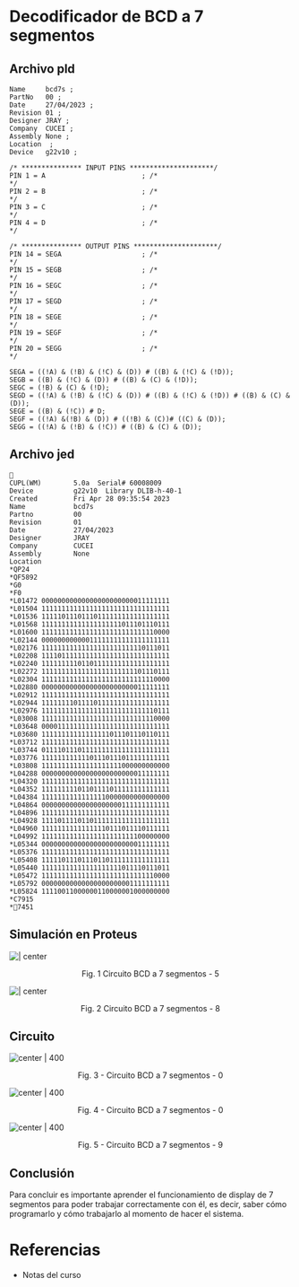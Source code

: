 # Decodificador de BCD a 7 segmentos

## Archivo pld

```pld
Name     bcd7s ;
PartNo   00 ;
Date     27/04/2023 ;
Revision 01 ;
Designer JRAY ;
Company  CUCEI ;
Assembly None ;
Location  ;
Device   g22v10 ;

/* *************** INPUT PINS *********************/
PIN 1 = A                        ; /*                                 */ 
PIN 2 = B                        ; /*                                 */ 
PIN 3 = C                        ; /*                                 */ 
PIN 4 = D                        ; /*                                 */ 

/* *************** OUTPUT PINS *********************/
PIN 14 = SEGA                    ; /*                                 */ 
PIN 15 = SEGB                    ; /*                                 */ 
PIN 16 = SEGC                    ; /*                                 */ 
PIN 17 = SEGD                    ; /*                                 */ 
PIN 18 = SEGE                    ; /*                                 */ 
PIN 19 = SEGF                    ; /*                                 */ 
PIN 20 = SEGG                    ; /*                                 */ 

SEGA = ((!A) & (!B) & (!C) & (D)) # ((B) & (!C) & (!D));
SEGB = ((B) & (!C) & (D)) # ((B) & (C) & (!D));
SEGC = (!B) & (C) & (!D);
SEGD = ((!A) & (!B) & (!C) & (D)) # ((B) & (!C) & (!D)) # ((B) & (C) & (D));
SEGE = ((B) & (!C)) # D;
SEGF = ((!A) &(!B) & (D)) # ((!B) & (C))# ((C) & (D));
SEGG = ((!A) & (!B) & (!C)) # ((B) & (C) & (D));
```

## Archivo jed

```jed

CUPL(WM)        5.0a  Serial# 60008009
Device          g22v10  Library DLIB-h-40-1
Created         Fri Apr 28 09:35:54 2023
Name            bcd7s 
Partno          00 
Revision        01 
Date            27/04/2023 
Designer        JRAY 
Company         CUCEI 
Assembly        None 
Location        
*QP24 
*QF5892 
*G0 
*F0 
*L01472 00000000000000000000000011111111
*L01504 11111111111111111111111111111111
*L01536 11111011101110111111111111111111
*L01568 11111111111111111111011101110111
*L01600 11111111111111111111111111110000
*L02144 00000000000011111111111111111111
*L02176 11111111111111111111111110111011
*L02208 11110111111111111111111111111111
*L02240 11111111101101111111111111111111
*L02272 11111111111111111111111101110111
*L02304 11111111111111111111111111110000
*L02880 00000000000000000000000011111111
*L02912 11111111111111111111111111111111
*L02944 11111111011110111111111111111111
*L02976 11111111111111111111111111110111
*L03008 11111111111111111111111111110000
*L03648 00001111111111111111111111111111
*L03680 11111111111111111011101110110111
*L03712 11111111111111111111111111111111
*L03744 01111011101111111111111111111111
*L03776 11111111111101110111011111111111
*L03808 11111111111111111111000000000000
*L04288 00000000000000000000000011111111
*L04320 11111111111111111111111111111111
*L04352 11111111101101111011111111111111
*L04384 11111111111111110000000000000000
*L04864 00000000000000000000111111111111
*L04896 11111111111111111111111111111111
*L04928 11110111101101111111111111111111
*L04960 11111111111111110111011110111111
*L04992 11111111111111111111111100000000
*L05344 00000000000000000000000011111111
*L05376 11111111111111111111111111111111
*L05408 11111011101110110111111111111111
*L05440 11111111111111111111011110111011
*L05472 11111111111111111111111111110000
*L05792 00000000000000000000001111111111
*L05824 11110011000000110000001000000000
*C7915
*7451
```

<div style="page-break-after: always;"></div>

## Simulación en Proteus

![ | center](attachments/bcd-2-7seg-1.png)

<center>Fig. 1 Circuito BCD  a 7 segmentos - 5</center>

![ | center](attachments/bcd-2-7seg-2.png)

<center>Fig. 2 Circuito BCD  a 7 segmentos - 8</center>

<div style="page-break-after: always;"></div>

## Circuito

![center | 400](attachments/c_bcd-2-7seg-1.png)

<center>Fig. 3 - Circuito BCD  a 7 segmentos - 0</center>

![ center | 400](attachments/c_bcd-2-7seg_2.png)

<center>Fig. 4 - Circuito BCD  a 7 segmentos - 0</center>

![ center | 400](attachments/c_bcd-2-7seg_3.png)

<center>Fig. 5 - Circuito BCD  a 7 segmentos - 9</center>

<div style="page-break-after: always;"></div>

## Conclusión

Para concluir es importante aprender el funcionamiento de display de 7 segmentos para poder trabajar correctamente con él, es decir, saber cómo programarlo y cómo trabajarlo al momento de hacer el sistema.

<div style="page-break-after: always;"></div>

# Referencias

- Notas del curso